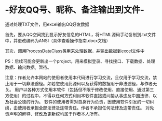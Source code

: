 # -好友QQ号、昵称、备注输出到文件-
通过处理TXT文件，用excel输出QQ好友数据

首先，要从QQ空间找到显示好友信息的HTML，将HTML源码手动复制到.txt文件中，并更改编码为ANSI（具体查看操作指南.docx文档）

其次，调用ProcessDataClass类用来处理数据，并输出数据到excel文件中


PS：后续可能会更新出一个project，用来模拟登录、寻找接口、下载数据、处理数据、输出数据。暂待。


注意：作者允许本网站的使用者使用本代码进行学习交流，且仅用于学习交流，禁止用于一切非法途径。如若您使用此源码以及获得的数据用于非法途径，与作者无关。
用户以各种方式使用本软件（包括但不限于修改使用、直接使用、通过第三方使用）的过程中，不得以任何方式利用本软件直接或间接从事违反中国法律、以及社会公德的行为。
软件的使用者需对自身行为负责，因使用软件引发的一切纠纷，由使用者承担全部法律及连带责任。作者不承担任何法律及连带责任。
对免责声明的解释、修改及更新权均属于作者本人所有。

